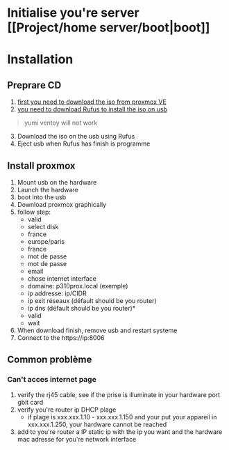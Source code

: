 # Initialise you're server [[Project/home server/boot|boot]]
# Installation 
## Preprare CD
1. [first you need to download the iso from proxmox VE](https://pve.proxmox.com/wiki/Main_Page)
2. [you need to download Rufus to install the iso on usb](https://rufus.ie/fr/)
>yumi ventoy will not work
3. Download the iso on the usb using Rufus
4. Eject usb when Rufus has finish is programme
## Install proxmox
1. Mount usb on the hardware
2. Launch the hardware
3. boot into the usb
4. Download proxmox graphically
5. follow step:
	- valid 
	- select disk
	- france
	- europe/paris
	- france
	- mot de passe
	- mot de passe
	- email
	- chose internet interface
	- domaine: p310prox.local (exemple)
	- ip addresse: ip/CIDR
	- ip exit réseaux (défault should be you router)
	- ip dns (défault should be you router)*
	- valid
	- wait
6. When download finish, remove usb and restart systeme
7. Connect to the https://ip:8006
## Common problème
### Can't acces internet page
1. verify the rj45 cable, see if the prise is illuminate in your hardware port gbit card
2. verify you're router ip DHCP plage
	- if plage is xxx.xxx.1.10 - xxx.xxx.1.150 and your put your appareil in xxx.xxx.1.250, your hardware cannot be reached
3. add to you're router a IP static ip with the ip you want and the hardware mac adresse for you're network interface 